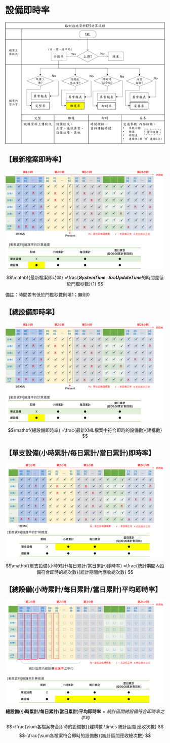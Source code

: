 # 設備即時率




     
     
   ![路側設施資料即時率KPI計算流程](https://github.com/trafficmotc/UploadInformation/blob/master/KPI/KPI%E8%A8%88%E7%AE%97%E6%B5%81%E7%A8%8B%E4%B9%8B%E7%B6%AD%E8%AD%B7%E7%8E%87.png)
     



## 【最新檔案即時率】

  
   ![最新檔案即時率](https://github.com/trafficmotc/UploadInformation/blob/master/KPI/%E7%B8%BD%E8%A8%AD%E5%82%99%E5%8D%B3%E6%99%82%E7%B6%AD%E8%AD%B7%E7%8E%87.png)
     
     
     

$$\mathbf{最新檔案即時率} =\frac{𝑺𝒚𝒔𝒕𝒆𝒎𝑻𝒊𝒎𝒆−𝑺𝒓𝒄𝑼𝒑𝒅𝒂𝒕𝒆𝑻𝒊𝒎𝒆的時間差低於門檻秒數}{1} $$

備註：時間差有低於門檻秒數則填1；無則0






## 【總設備即時率】

  
   ![總設備即時率](https://github.com/trafficmotc/UploadInformation/blob/master/KPI/%E7%B8%BD%E8%A8%AD%E5%82%99%E5%8D%B3%E6%99%82%E7%B6%AD%E8%AD%B7%E7%8E%87.png)
     
     
     

$$\mathbf{總設備即時率} =\frac{最新XML檔案中符合即時的設備數}{建構數} $$







## 【單支設備(小時累計/每日累計/當日累計)即時率】


  
   ![單支設備(小時累計/每日累計/當日累計)即時率](https://github.com/trafficmotc/UploadInformation/blob/master/KPI/%E5%96%AE%E6%94%AF%E8%A8%AD%E5%82%99%E7%B6%AD%E8%AD%B7%E7%8E%87.png)




 $$\mathbf{單支設備(小時累計/每日累計/當日累計)即時率} =\frac{統計期間內設備符合即時的總次數}{統計期間內應收總次數} $$






## 【總設備(小時累計/每日累計/當日累計)平均即時率】


  
   ![總設備(小時累計/每日累計/當日累計)平均即時率](https://github.com/trafficmotc/UploadInformation/blob/master/KPI/%E7%B8%BD%E8%A8%AD%E5%82%99%E5%B9%B3%E5%9D%87%E7%B6%AD%E8%AD%B7%E7%8E%87.png)




 $$\mathbf{總設備(小時累計/每日累計/當日累計)平均即時率} =統計區間總設備符合即時率之平均$$
 $$=\frac{\sum各檔案符合即時的設備數}{建構數 \times 統計區間 應收次數} $$
 $$=\frac{\sum各檔案符合即時的設備數}{統計區間應收總次數} $$
 

